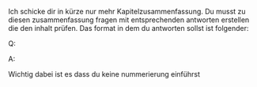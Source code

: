 Ich schicke dir in kürze nur mehr Kapitelzusammenfassung. Du musst zu diesen zusammenfassung fragen mit entsprechenden antworten erstellen die den inhalt prüfen. Das format in dem du antworten sollst ist folgender:

Q:

A: 

Wichtig dabei ist es dass du keine nummerierung einführst